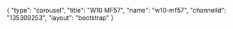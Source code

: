 {
    "type": "carousel",
    "title": "W10 MF57",
    "name": "w10-mf57",
    "channelId": "135309253",
    "layout": "bootstrap"
}